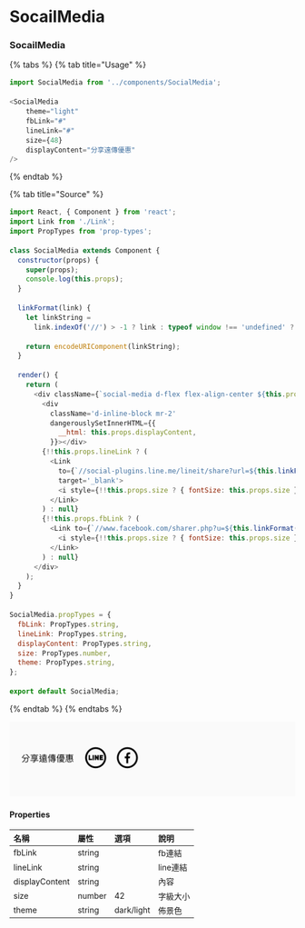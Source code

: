 # SocailMedia

### SocailMedia

{% tabs %}
{% tab title="Usage" %}
```javascript
import SocialMedia from '../components/SocialMedia';

<SocialMedia
    theme="light"
    fbLink="#"
    lineLink="#"
    size={48}
    displayContent="分享遠傳優惠"
/>
```
{% endtab %}

{% tab title="Source" %}
```javascript
import React, { Component } from 'react';
import Link from './Link';
import PropTypes from 'prop-types';

class SocialMedia extends Component {
  constructor(props) {
    super(props);
    console.log(this.props);
  }

  linkFormat(link) {
    let linkString =
      link.indexOf('//') > -1 ? link : typeof window !== 'undefined' ? window.location.origin : '' + link;

    return encodeURIComponent(linkString);
  }

  render() {
    return (
      <div className={`social-media d-flex flex-align-center ${this.props.theme ? 'is-' + this.props.theme : ''}`}>
        <div
          className='d-inline-block mr-2'
          dangerouslySetInnerHTML={{
            __html: this.props.displayContent,
          }}></div>
        {!!this.props.lineLink ? (
          <Link
            to={`//social-plugins.line.me/lineit/share?url=${this.linkFormat(this.props.lineLink)}`}
            target='_blank'>
            <i style={!!this.props.size ? { fontSize: this.props.size } : null} className={`icon-line-sm`}></i>
          </Link>
        ) : null}
        {!!this.props.fbLink ? (
          <Link to={`//www.facebook.com/sharer.php?u=${this.linkFormat(this.props.fbLink)}`} target='_blank'>
            <i style={!!this.props.size ? { fontSize: this.props.size } : null} className={`icon-facebook-sm`}></i>
          </Link>
        ) : null}
      </div>
    );
  }
}

SocialMedia.propTypes = {
  fbLink: PropTypes.string,
  lineLink: PropTypes.string,
  displayContent: PropTypes.string,
  size: PropTypes.number,
  theme: PropTypes.string,
};

export default SocialMedia;

```
{% endtab %}
{% endtabs %}

![](../.gitbook/assets/image%20%2893%29.png)

#### Properties

| 名稱 | 屬性 | 選項 | 說明 |
| :--- | :--- | :--- | :--- |
| fbLink | string |  | fb連結 |
| lineLink | string |  | line連結 |
| displayContent | string |  | 內容 |
| size | number | 42 | 字級大小 |
| theme | string | dark/light | 佈景色 |

